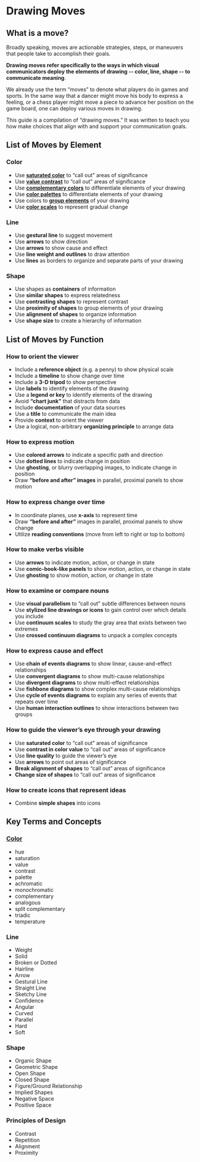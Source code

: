 # Drawing Moves

## What is a move?

Broadly speaking, moves are actionable strategies, steps, or maneuvers that people take to accomplish their goals. 

**Drawing moves refer specifically to the ways in which visual communicators deploy the elements of drawing -- color, line, shape -- to communicate meaning**.

We already use the term “moves” to denote what players do in games and sports. In the same way that a dancer might move his body to express a feeling, or a chess player might move a piece to advance her position on the game board, one can deploy various moves in drawing. 

This guide is a compilation of “drawing moves.”  It was written to teach you how make choices that align with and support your communication goals.

## List of Moves by Element
### Color
* Use **[saturated color](http://resources.learninglab.xyz/simple/projects/graphic-design/highlighting-info-w-saturated-color)** to “call out” areas of significance
* Use **[value contrast](http://resources.learninglab.xyz/simple/projects/graphic-design/attracting-focus-w-value-contrast)** to “call out” areas of significance
* Use **[complementary colors](http://resources.learninglab.xyz/simple/projects/graphic-design/key-color-terms#complementary-colors)** to differentiate elements of your drawing
* Use **[color palettes](http://resources.learninglab.xyz/simple/projects/graphic-design/Color-Triads)** to differentiate elements of your drawing
* Use colors to **[group elements](http://resources.learninglab.xyz/simple/projects/graphic-design/Color-Coding)** of your drawing
* Use **[color scales](http://resources.learninglab.xyz/simple/projects/graphic-design/representing-change-with-value-scales)** to represent gradual change	

### Line
* Use **gestural line** to suggest movement
* Use **arrows** to show direction
* Use **arrows** to show cause and effect
* Use **line weight and outlines** to draw attention
* Use **lines** as borders to organize and separate parts of your drawing

### Shape
* Use shapes as **containers** of information
* Use **similar shapes** to express relatedness
* Use **contrasting shapes** to represent contrast
* Use **proximity of shapes** to group elements of your drawing
* Use **alignment of shapes** to organize information
* Use **shape size** to create a hierarchy of information


## List of Moves by Function

### How to orient the viewer
* Include a **reference object** (e.g. a penny) to show physical scale
* Include a **timeline** to show change over time
* Include a **3-D tripod** to show perspective
* Use **labels** to identify elements of the drawing
* Use a **legend or key** to identify elements of the drawing
* Avoid **“chart junk”** that distracts from data
* Include **documentation** of your data sources
* Use a **title** to communicate the main idea
* Provide **context** to orient the viewer
* Use a logical, non-arbitrary **organizing principle** to arrange data

### How to express motion
* Use **colored arrows** to indicate a specific path and direction
* Use **dotted lines** to indicate change in position
* Use **ghosting**, or blurry overlapping images, to indicate change in position
* Draw **“before and after” images** in parallel, proximal panels to show motion

### How to express change over time
* In coordinate planes, use **x-axis** to represent time
* Draw **“before and after”** images in parallel, proximal panels to show change
* Utilize **reading conventions** (move from left to right or top to bottom)

### How to make verbs visible
* Use **arrows** to indicate motion, action, or change in state
* Use **comic-book-like panels** to show motion, action, or change in state
* Use **ghosting** to show motion, action, or change in state

### How to examine or compare nouns
* Use **visual parallelism** to “call out” subtle differences between nouns
* Use **stylized line drawings or icons** to gain control over which details you include
* Use **continuum scales** to study the gray area that exists between two extremes
* Use **crossed continuum diagrams** to unpack a complex concepts

### How to express cause and effect
* Use **chain of events diagrams** to show linear, cause-and-effect relationships
* Use **convergent diagrams** to show multi-cause relationships
* Use **divergent diagrams** to show multi-effect relationships
* Use **fishbone diagrams** to show complex multi-cause relationships
* Use **cycle of events diagrams** to explain any series of events that repeats over time
* Use **human interaction outlines** to show interactions between two groups

### How to guide the viewer’s eye through your drawing
* Use **saturated color** to “call out” areas of significance
* Use **contrast in color value** to “call out” areas of significance
* Use **line quality** to guide the viewer’s eye
* Use **arrows** to point out areas of significance
* **Break alignment of shapes** to “call out” areas of significance
* **Change size of shapes** to “call out” areas of significance

### How to create icons that represent ideas
* Combine **simple shapes** into icons

## Key Terms and Concepts

### [Color](http://resources.learninglab.xyz/simple/projects/graphic-design/key-color-terms)
* hue
* saturation
* value
* contrast
* palette
* achromatic
* monochromatic
* complementary
* analogous
* split complementary
* triadic
* temperature

### Line
* Weight
* Solid
* Broken or Dotted
* Hairline
* Arrow
* Gestural Line
* Straight Line
* Sketchy Line
* Confidence
* Angular
* Curved
* Parallel
* Hard
* Soft

### Shape
* Organic Shape
* Geometric Shape
* Open Shape
* Closed Shape
* Figure/Ground Relationship
* Implied Shapes
* Negative Space
* Positive Space

### Principles of Design
* Contrast
* Repetition
* Alignment
* Proximity
